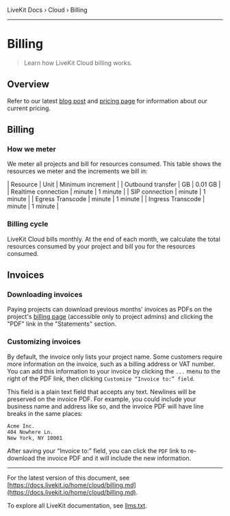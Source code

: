 LiveKit Docs › Cloud › Billing

---

# Billing

> Learn how LiveKit Cloud billing works.

## Overview

Refer to our latest [blog post](https://blog.livekit.io/towards-a-future-aligned-pricing-model/) and [pricing page](https://livekit.io/pricing) for information about our current pricing.

## Billing

### How we meter

We meter all projects and bill for resources consumed. This table shows the resources we meter and the increments we bill in:

| Resource | Unit | Minimum increment |
| Outbound transfer | GB | 0.01 GB |
| Realtime connection | minute | 1 minute |
| SIP connection | minute | 1 minute |
| Egress Transcode | minute | 1 minute |
| Ingress Transcode | minute | 1 minute |

### Billing cycle

LiveKit Cloud bills monthly. At the end of each month, we calculate the total resources consumed by your project and bill you for the resources consumed.

## Invoices

### Downloading invoices

Paying projects can download previous months' invoices as PDFs on the project's [billing page](https://cloud.livekit.io/projects/p_/billing) (accessible only to project admins) and clicking the "PDF" link in the "Statements" section.

### Customizing invoices

By default, the invoice only lists your project name. Some customers require more information on the invoice, such as a billing address or VAT number. You can add this information to your invoice by clicking the `...` menu to the right of the PDF link, then clicking `Customize “Invoice to:” field`.

This field is a plain text field that accepts any text. Newlines will be preserved on the invoice PDF. For example, you could include your business name and address like so, and the invoice PDF will have line breaks in the same places:

```
Acme Inc.
404 Nowhere Ln.
New York, NY 10001

```

After saving your “Invoice to:” field, you can click the `PDF` link to re-download the invoice PDF and it will include the new information.

---


For the latest version of this document, see [https://docs.livekit.io/home/cloud/billing.md](https://docs.livekit.io/home/cloud/billing.md).

To explore all LiveKit documentation, see [llms.txt](https://docs.livekit.io/llms.txt).